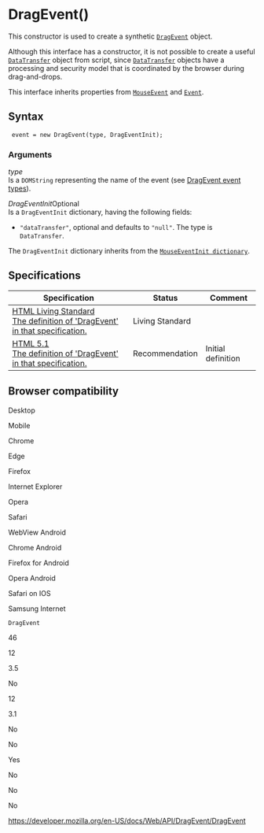 # DragEvent()

This constructor is used to create a synthetic [`DragEvent`](../dragevent) object.

Although this interface has a constructor, it is not possible to create a useful [`DataTransfer`](../datatransfer) object from script, since [`DataTransfer`](../datatransfer) objects have a processing and security model that is coordinated by the browser during drag-and-drops.

This interface inherits properties from [`MouseEvent`](../mouseevent) and [`Event`](../event).

## Syntax

     event = new DragEvent(type, DragEventInit);

### Arguments

_type_  
Is a `DOMString` representing the name of the event (see [DragEvent event types](../dragevent#event_types)).

_DragEventInit_<span class="badge inline optional">Optional</span>  
Is a `DragEventInit` dictionary, having the following fields:

- `"dataTransfer"`, optional and defaults to `"null"`. The type is `DataTransfer`.

The `DragEventInit` dictionary inherits from the [`MouseEventInit dictionary`](../mouseevent/mouseevent).

## Specifications

<table><thead><tr class="header"><th>Specification</th><th>Status</th><th>Comment</th></tr></thead><tbody><tr class="odd"><td><a href="https://html.spec.whatwg.org/multipage/interaction.html#the-dragevent-interface">HTML Living Standard<br />
<span class="small">The definition of 'DragEvent' in that specification.</span></a></td><td><span class="spec-living">Living Standard</span></td><td></td></tr><tr class="even"><td><a href="https://www.w3.org/TR/html51/editing.html#the-dragevent-interface">HTML 5.1<br />
<span class="small">The definition of 'DragEvent' in that specification.</span></a></td><td><span class="spec-rec">Recommendation</span></td><td>Initial definition</td></tr></tbody></table>

## Browser compatibility

Desktop

Mobile

Chrome

Edge

Firefox

Internet Explorer

Opera

Safari

WebView Android

Chrome Android

Firefox for Android

Opera Android

Safari on IOS

Samsung Internet

`DragEvent`

46

12

3.5

No

12

3.1

No

No

Yes

No

No

No

<a href="https://developer.mozilla.org/en-US/docs/Web/API/DragEvent/DragEvent" class="_attribution-link">https://developer.mozilla.org/en-US/docs/Web/API/DragEvent/DragEvent</a>
